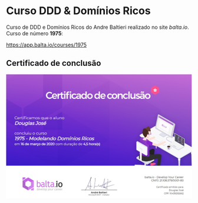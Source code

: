 # Curso DDD & Domínios Ricos
Curso de DDD e Domínios Ricos do Andre Baltieri
realizado no site *balta.io*. Curso de número **1975**:

https://app.balta.io/courses/1975


## Certificado de conclusão

![Screenshot](certificate.jpg)
